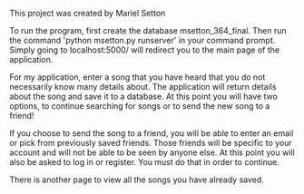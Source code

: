 This project was created by Mariel Setton

To run the program, first create the database msetton_364_final. 
Then run the command 'python msetton.py runserver' in your command prompt.
Simply going to localhost:5000/ will redirect you to the main page of the application.

For my application, enter a song that you have heard that you do not necessarily know many details about.
The application will return details about the song and save it to a database. At this point you will have two options, to continue searching for songs or to send the new song to a friend!

If you choose to send the song to a friend, you will be able to enter an email or pick from previously saved friends. 
Those friends will be specific to your account and will not be able to be seen by anyone else. 
At this point you will also be asked to log in or register. You must do that in order to continue.

There is another page to view all the songs you have already saved.



